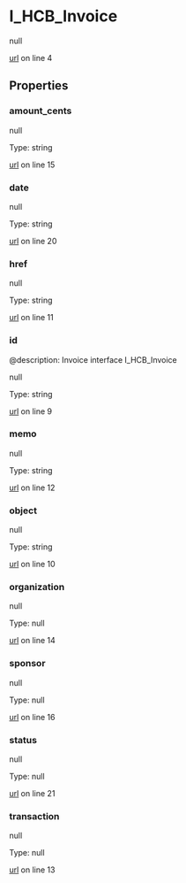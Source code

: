 # I_HCB_Invoice

null 

[url](https://github.com/devramsean0/hcb.js/blob/e059d62/src/api_schemas/invoice.ts#L4) on line 4  

## Properties
### amount_cents

null 

Type: string  

[url](https://github.com/devramsean0/hcb.js/blob/e059d62/src/api_schemas/invoice.ts#L15) on line 15  

### date

null 

Type: string  

[url](https://github.com/devramsean0/hcb.js/blob/e059d62/src/api_schemas/invoice.ts#L20) on line 20  

### href

null 

Type: string  

[url](https://github.com/devramsean0/hcb.js/blob/e059d62/src/api_schemas/invoice.ts#L11) on line 11  

### id
@description: Invoice interface
 I_HCB_Invoice 

null 

Type: string  

[url](https://github.com/devramsean0/hcb.js/blob/e059d62/src/api_schemas/invoice.ts#L9) on line 9  

### memo

null 

Type: string  

[url](https://github.com/devramsean0/hcb.js/blob/e059d62/src/api_schemas/invoice.ts#L12) on line 12  

### object

null 

Type: string  

[url](https://github.com/devramsean0/hcb.js/blob/e059d62/src/api_schemas/invoice.ts#L10) on line 10  

### organization

null 

Type: null  

[url](https://github.com/devramsean0/hcb.js/blob/e059d62/src/api_schemas/invoice.ts#L14) on line 14  

### sponsor

null 

Type: null  

[url](https://github.com/devramsean0/hcb.js/blob/e059d62/src/api_schemas/invoice.ts#L16) on line 16  

### status

null 

Type: null  

[url](https://github.com/devramsean0/hcb.js/blob/e059d62/src/api_schemas/invoice.ts#L21) on line 21  

### transaction

null 

Type: null  

[url](https://github.com/devramsean0/hcb.js/blob/e059d62/src/api_schemas/invoice.ts#L13) on line 13  
